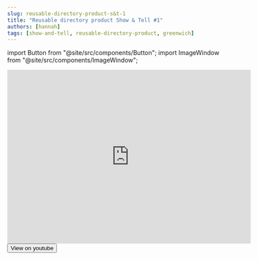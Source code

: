 ```yaml
---
slug: reusable-directory-product-s&t-1
title: "Reusable directory product Show & Tell #1"
authors: [hannah]
tags: [show-and-tell, reusable-directory-product, greenwich]
---
```


import Button from "@site/src/components/Button";
import ImageWindow from "@site/src/components/ImageWindow";

<ImageWindow size="auto">

<iframe width="560" height="400" src="https://www.youtube.com/embed/RQidp75IL9w" title="YouTube video player" frameborder="0" allow="accelerometer; autoplay; clipboard-write; encrypted-media; gyroscope; picture-in-picture; web-share" allowfullscreen></iframe>

<Button href="https://www.youtube.com/watch?v=RQidp75IL9w&list=PL9RYrPzUv72xvipBQ_I30dpyUEFSX1orG" size="sm">
  View on youtube
</Button>

</ImageWindow>

<!--truncate-->

